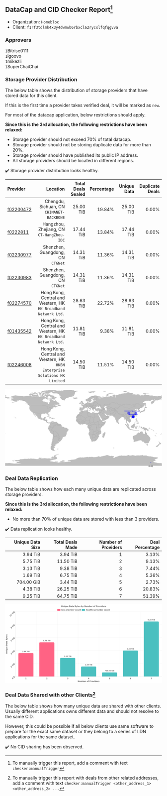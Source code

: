 ## DataCap and CID Checker Report[^1]
 - Organization: `Homebloc `
 - Client: `f1rf3tdlmk4x3y4dwmwb6rbxcl62rycxlfqfqgvva`
### Approvers
`1`Bitrise0111<br/>`1`igoovo<br/>`1`mikezli<br/>`1`SuperChaiChai

### Storage Provider Distribution
The below table shows the distribution of storage providers that have stored data for this client.

If this is the first time a provider takes verified deal, it will be marked as `new`.

For most of the datacap application, below restrictions should apply.

**Since this is the 3rd allocation, the following restrictions have been relaxed:**
 - Storage provider should not exceed 70% of total datacap.
 - Storage provider should not be storing duplicate data for more than 20%.
 - Storage provider should have published its public IP address.
 - All storage providers should be located in different regions.

✔️ Storage provider distribution looks healthy.

| Provider                                              |                                                                      Location | Total Deals Sealed | Percentage | Unique Data | Duplicate Deals |
| :---------------------------------------------------- | ----------------------------------------------------------------------------: | -----------------: | ---------: | ----------: | --------------: |
| [f02200472](https://filfox.info/en/address/f02200472) |                                  Chengdu, Sichuan, CN<br/>`CHINANET-BACKBONE` |          25.00 TiB |     19.84% |   25.00 TiB |           0.00% |
| [f0222811](https://filfox.info/en/address/f0222811)   |                                  Hangzhou, Zhejiang, CN<br/>`CT-HangZhou-IDC` |          17.44 TiB |     13.84% |   17.44 TiB |           0.00% |
| [f02230977](https://filfox.info/en/address/f02230977) |                                          Shenzhen, Guangdong, CN<br/>`CTGNet` |          14.31 TiB |     11.36% |   14.31 TiB |           0.00% |
| [f02230983](https://filfox.info/en/address/f02230983) |                                          Shenzhen, Guangdong, CN<br/>`CTGNet` |          14.31 TiB |     11.36% |   14.31 TiB |           0.00% |
| [f02274570](https://filfox.info/en/address/f02274570) |            Hong Kong, Central and Western, HK<br/>`HK Broadband Network Ltd.` |          28.63 TiB |     22.72% |   28.63 TiB |           0.00% |
| [f01435542](https://filfox.info/en/address/f01435542) |            Hong Kong, Central and Western, HK<br/>`HK Broadband Network Ltd.` |          11.81 TiB |      9.38% |   11.81 TiB |           0.00% |
| [f02246008](https://filfox.info/en/address/f02246008) | Hong Kong, Central and Western, HK<br/>`HKBN Enterprise Solutions HK Limited` |          14.50 TiB |     11.51% |   14.50 TiB |           0.00% |

<img src="https://raw.githubusercontent.com/data-preservation-programs/filplus-checker-assets/main/filecoin-project/filecoin-plus-large-datasets/issues/1009/1690523354119.png"/>

### Deal Data Replication
The below table shows how each many unique data are replicated across storage providers.


**Since this is the 3rd allocation, the following restrictions have been relaxed:**
- No more than 70% of unique data are stored with less than 3 providers.

✔️ Data replication looks healthy.

| Unique Data Size | Total Deals Made | Number of Providers | Deal Percentage |
| ---------------: | ---------------: | ------------------: | --------------: |
|         3.94 TiB |         3.94 TiB |                   1 |           3.13% |
|         5.75 TiB |        11.50 TiB |                   2 |           9.13% |
|         3.13 TiB |         9.38 TiB |                   3 |           7.44% |
|         1.69 TiB |         6.75 TiB |                   4 |           5.36% |
|       704.00 GiB |         3.44 TiB |                   5 |           2.73% |
|         4.38 TiB |        26.25 TiB |                   6 |          20.83% |
|         9.25 TiB |        64.75 TiB |                   7 |          51.39% |

<img src="https://raw.githubusercontent.com/data-preservation-programs/filplus-checker-assets/main/filecoin-project/filecoin-plus-large-datasets/issues/1009/1690523355026.png"/>

### Deal Data Shared with other Clients[^3]
The below table shows how many unique data are shared with other clients.
Usually different applications owns different data and should not resolve to the same CID.

However, this could be possible if all below clients use same software to prepare for the exact same dataset or they belong to a series of LDN applications for the same dataset.

✔️ No CID sharing has been observed.

[^1]: To manually trigger this report, add a comment with text `checker:manualTrigger`

[^2]: Deals from those addresses are combined into this report as they are specified with `checker:manualTrigger`

[^3]: To manually trigger this report with deals from other related addresses, add a comment with text `checker:manualTrigger <other_address_1> <other_address_2> ...`
